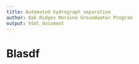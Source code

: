 ```yaml
---
title: Automated hydrograph separation
author: Oak Ridges Moraine Groundwater Program
output: html_document
---
```


# Blasdf